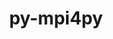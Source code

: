 ---
title: "py-mpi4py"
layout: cache
categories: [package, develop-2024-12-08]
meta: {"versions": ["3.1.6", "4.0.1"], "compilers": ["gcc@=11.1.0", "gcc@=11.4.0", "gcc@=13.2.0", "gcc@=9.4.0", "oneapi@=2024.2.1"], "oss": ["ubuntu20.04", "ubuntu22.04", "ubuntu24.04"], "platforms": ["linux"], "targets": ["aarch64", "neoverse_v1", "neoverse_v2", "ppc64le", "x86_64_v3"], "stacks": ["data-vis-sdk", "e4s", "e4s-neoverse-v2", "e4s-neoverse_v1", "e4s-oneapi", "e4s-power", "e4s-rocm-external", "ml-linux-aarch64-cpu", "ml-linux-aarch64-cuda", "ml-linux-x86_64-cpu", "ml-linux-x86_64-cuda", "root"], "num_specs": 27, "num_specs_by_stack": {"e4s-power": 3, "root": 27, "data-vis-sdk": 1, "e4s-neoverse_v1": 4, "e4s-neoverse-v2": 3, "e4s": 3, "e4s-rocm-external": 1, "e4s-oneapi": 4, "ml-linux-aarch64-cuda": 2, "ml-linux-aarch64-cpu": 2, "ml-linux-x86_64-cpu": 2, "ml-linux-x86_64-cuda": 2}}
spec_details: [{"hash": "iemxlana2mczkixlurw7ue46lirwo7z6", "compiler": "gcc@=9.4.0", "versions": ["4.0.1"], "os": "ubuntu20.04", "platform": "linux", "target": "ppc64le", "variants": ["build_system=python_pip"], "stacks": ["e4s-power", "root"], "size": "-", "tarball": "https://binaries.spack.io/develop-2024-12-08/build_cache/linux-ubuntu20.04-ppc64le/gcc-9.4.0/py-mpi4py-4.0.1/linux-ubuntu20.04-ppc64le-gcc-9.4.0-py-mpi4py-4.0.1-iemxlana2mczkixlurw7ue46lirwo7z6.spack"}, {"hash": "dc3e2l43sivy5mqfpfdyslixsk3fnfib", "compiler": "gcc@=9.4.0", "versions": ["4.0.1"], "os": "ubuntu20.04", "platform": "linux", "target": "ppc64le", "variants": ["build_system=python_pip"], "stacks": ["e4s-power", "root"], "size": "-", "tarball": "https://binaries.spack.io/develop-2024-12-08/build_cache/linux-ubuntu20.04-ppc64le/gcc-9.4.0/py-mpi4py-4.0.1/linux-ubuntu20.04-ppc64le-gcc-9.4.0-py-mpi4py-4.0.1-dc3e2l43sivy5mqfpfdyslixsk3fnfib.spack"}, {"hash": "xsatop5gixsakigr3v3z5noiltqt4dch", "compiler": "gcc@=9.4.0", "versions": ["4.0.1"], "os": "ubuntu20.04", "platform": "linux", "target": "ppc64le", "variants": ["build_system=python_pip"], "stacks": ["e4s-power", "root"], "size": "-", "tarball": "https://binaries.spack.io/develop-2024-12-08/build_cache/linux-ubuntu20.04-ppc64le/gcc-9.4.0/py-mpi4py-4.0.1/linux-ubuntu20.04-ppc64le-gcc-9.4.0-py-mpi4py-4.0.1-xsatop5gixsakigr3v3z5noiltqt4dch.spack"}, {"hash": "q5mxevsmedlzdqhfhidereiugdkfnr46", "compiler": "gcc@=11.1.0", "versions": ["3.1.6"], "os": "ubuntu20.04", "platform": "linux", "target": "x86_64_v3", "variants": ["build_system=python_pip"], "stacks": ["data-vis-sdk", "root"], "size": "-", "tarball": "https://binaries.spack.io/develop-2024-12-08/build_cache/linux-ubuntu20.04-x86_64_v3/gcc-11.1.0/py-mpi4py-3.1.6/linux-ubuntu20.04-x86_64_v3-gcc-11.1.0-py-mpi4py-3.1.6-q5mxevsmedlzdqhfhidereiugdkfnr46.spack"}, {"hash": "cbiqy6njjuxg2yyupjd7zdygcgqlg5li", "compiler": "gcc@=11.4.0", "versions": ["4.0.1"], "os": "ubuntu22.04", "platform": "linux", "target": "neoverse_v1", "variants": ["build_system=python_pip"], "stacks": ["e4s-neoverse_v1", "root"], "size": "-", "tarball": "https://binaries.spack.io/develop-2024-12-08/build_cache/linux-ubuntu22.04-neoverse_v1/gcc-11.4.0/py-mpi4py-4.0.1/linux-ubuntu22.04-neoverse_v1-gcc-11.4.0-py-mpi4py-4.0.1-cbiqy6njjuxg2yyupjd7zdygcgqlg5li.spack"}, {"hash": "pz6e2aw2azklr6owxmaf6padvw2iyrx5", "compiler": "gcc@=11.4.0", "versions": ["4.0.1"], "os": "ubuntu22.04", "platform": "linux", "target": "neoverse_v1", "variants": ["build_system=python_pip"], "stacks": ["e4s-neoverse_v1", "root"], "size": "-", "tarball": "https://binaries.spack.io/develop-2024-12-08/build_cache/linux-ubuntu22.04-neoverse_v1/gcc-11.4.0/py-mpi4py-4.0.1/linux-ubuntu22.04-neoverse_v1-gcc-11.4.0-py-mpi4py-4.0.1-pz6e2aw2azklr6owxmaf6padvw2iyrx5.spack"}, {"hash": "diqz3b6sjx7t7vjuzgcw2rk2xpdbngu7", "compiler": "gcc@=11.4.0", "versions": ["4.0.1"], "os": "ubuntu22.04", "platform": "linux", "target": "neoverse_v1", "variants": ["build_system=python_pip"], "stacks": ["e4s-neoverse_v1", "root"], "size": "-", "tarball": "https://binaries.spack.io/develop-2024-12-08/build_cache/linux-ubuntu22.04-neoverse_v1/gcc-11.4.0/py-mpi4py-4.0.1/linux-ubuntu22.04-neoverse_v1-gcc-11.4.0-py-mpi4py-4.0.1-diqz3b6sjx7t7vjuzgcw2rk2xpdbngu7.spack"}, {"hash": "c2rr7r4bypony47kkp4bfqxsu2gygoyn", "compiler": "gcc@=11.4.0", "versions": ["4.0.1"], "os": "ubuntu22.04", "platform": "linux", "target": "neoverse_v1", "variants": ["build_system=python_pip"], "stacks": ["e4s-neoverse_v1", "root"], "size": "-", "tarball": "https://binaries.spack.io/develop-2024-12-08/build_cache/linux-ubuntu22.04-neoverse_v1/gcc-11.4.0/py-mpi4py-4.0.1/linux-ubuntu22.04-neoverse_v1-gcc-11.4.0-py-mpi4py-4.0.1-c2rr7r4bypony47kkp4bfqxsu2gygoyn.spack"}, {"hash": "pmeju2rb5jltafwrwnxkfxojbpc6r4ix", "compiler": "gcc@=11.4.0", "versions": ["4.0.1"], "os": "ubuntu22.04", "platform": "linux", "target": "neoverse_v2", "variants": ["build_system=python_pip"], "stacks": ["root", "e4s-neoverse-v2"], "size": "-", "tarball": "https://binaries.spack.io/develop-2024-12-08/build_cache/linux-ubuntu22.04-neoverse_v2/gcc-11.4.0/py-mpi4py-4.0.1/linux-ubuntu22.04-neoverse_v2-gcc-11.4.0-py-mpi4py-4.0.1-pmeju2rb5jltafwrwnxkfxojbpc6r4ix.spack"}, {"hash": "4343ofh6vb6jrlshrsb43hi76xe55fxt", "compiler": "gcc@=11.4.0", "versions": ["4.0.1"], "os": "ubuntu22.04", "platform": "linux", "target": "neoverse_v2", "variants": ["build_system=python_pip"], "stacks": ["root", "e4s-neoverse-v2"], "size": "-", "tarball": "https://binaries.spack.io/develop-2024-12-08/build_cache/linux-ubuntu22.04-neoverse_v2/gcc-11.4.0/py-mpi4py-4.0.1/linux-ubuntu22.04-neoverse_v2-gcc-11.4.0-py-mpi4py-4.0.1-4343ofh6vb6jrlshrsb43hi76xe55fxt.spack"}, {"hash": "n34dhaafdtyq6ibnlk3wge3h6g3t4qba", "compiler": "gcc@=11.4.0", "versions": ["4.0.1"], "os": "ubuntu22.04", "platform": "linux", "target": "neoverse_v2", "variants": ["build_system=python_pip"], "stacks": ["root", "e4s-neoverse-v2"], "size": "-", "tarball": "https://binaries.spack.io/develop-2024-12-08/build_cache/linux-ubuntu22.04-neoverse_v2/gcc-11.4.0/py-mpi4py-4.0.1/linux-ubuntu22.04-neoverse_v2-gcc-11.4.0-py-mpi4py-4.0.1-n34dhaafdtyq6ibnlk3wge3h6g3t4qba.spack"}, {"hash": "c4j6pr6v6o4wzk6cadgam5m3k5wy46hh", "compiler": "gcc@=11.4.0", "versions": ["4.0.1"], "os": "ubuntu22.04", "platform": "linux", "target": "x86_64_v3", "variants": ["build_system=python_pip"], "stacks": ["root", "e4s"], "size": "-", "tarball": "https://binaries.spack.io/develop-2024-12-08/build_cache/linux-ubuntu22.04-x86_64_v3/gcc-11.4.0/py-mpi4py-4.0.1/linux-ubuntu22.04-x86_64_v3-gcc-11.4.0-py-mpi4py-4.0.1-c4j6pr6v6o4wzk6cadgam5m3k5wy46hh.spack"}, {"hash": "pbgjwlqlimwxcl5onr6nvcpae2f63d53", "compiler": "gcc@=11.4.0", "versions": ["4.0.1"], "os": "ubuntu22.04", "platform": "linux", "target": "x86_64_v3", "variants": ["build_system=python_pip"], "stacks": ["root", "e4s-rocm-external"], "size": "-", "tarball": "https://binaries.spack.io/develop-2024-12-08/build_cache/linux-ubuntu22.04-x86_64_v3/gcc-11.4.0/py-mpi4py-4.0.1/linux-ubuntu22.04-x86_64_v3-gcc-11.4.0-py-mpi4py-4.0.1-pbgjwlqlimwxcl5onr6nvcpae2f63d53.spack"}, {"hash": "jnvq5duoe3snlc4ifbpifnltjm6fscrf", "compiler": "gcc@=11.4.0", "versions": ["4.0.1"], "os": "ubuntu22.04", "platform": "linux", "target": "x86_64_v3", "variants": ["build_system=python_pip"], "stacks": ["root", "e4s"], "size": "-", "tarball": "https://binaries.spack.io/develop-2024-12-08/build_cache/linux-ubuntu22.04-x86_64_v3/gcc-11.4.0/py-mpi4py-4.0.1/linux-ubuntu22.04-x86_64_v3-gcc-11.4.0-py-mpi4py-4.0.1-jnvq5duoe3snlc4ifbpifnltjm6fscrf.spack"}, {"hash": "ebkmj3cnarps5bk4cpaufberugz6ynyq", "compiler": "gcc@=11.4.0", "versions": ["4.0.1"], "os": "ubuntu22.04", "platform": "linux", "target": "x86_64_v3", "variants": ["build_system=python_pip"], "stacks": ["root", "e4s"], "size": "-", "tarball": "https://binaries.spack.io/develop-2024-12-08/build_cache/linux-ubuntu22.04-x86_64_v3/gcc-11.4.0/py-mpi4py-4.0.1/linux-ubuntu22.04-x86_64_v3-gcc-11.4.0-py-mpi4py-4.0.1-ebkmj3cnarps5bk4cpaufberugz6ynyq.spack"}, {"hash": "bbqofy2egaz3q2hw3jmv45wj7mvssczj", "compiler": "oneapi@=2024.2.1", "versions": ["4.0.1"], "os": "ubuntu22.04", "platform": "linux", "target": "x86_64_v3", "variants": ["build_system=python_pip"], "stacks": ["e4s-oneapi", "root"], "size": "-", "tarball": "https://binaries.spack.io/develop-2024-12-08/build_cache/linux-ubuntu22.04-x86_64_v3/oneapi-2024.2.1/py-mpi4py-4.0.1/linux-ubuntu22.04-x86_64_v3-oneapi-2024.2.1-py-mpi4py-4.0.1-bbqofy2egaz3q2hw3jmv45wj7mvssczj.spack"}, {"hash": "xwlb35cqfdkcfx2nmn75w3mruvzljuxy", "compiler": "oneapi@=2024.2.1", "versions": ["4.0.1"], "os": "ubuntu22.04", "platform": "linux", "target": "x86_64_v3", "variants": ["build_system=python_pip"], "stacks": ["e4s-oneapi", "root"], "size": "-", "tarball": "https://binaries.spack.io/develop-2024-12-08/build_cache/linux-ubuntu22.04-x86_64_v3/oneapi-2024.2.1/py-mpi4py-4.0.1/linux-ubuntu22.04-x86_64_v3-oneapi-2024.2.1-py-mpi4py-4.0.1-xwlb35cqfdkcfx2nmn75w3mruvzljuxy.spack"}, {"hash": "wzdltxpcmvdu6gsf5hdngoevzh4oztyw", "compiler": "oneapi@=2024.2.1", "versions": ["4.0.1"], "os": "ubuntu22.04", "platform": "linux", "target": "x86_64_v3", "variants": ["build_system=python_pip"], "stacks": ["e4s-oneapi", "root"], "size": "-", "tarball": "https://binaries.spack.io/develop-2024-12-08/build_cache/linux-ubuntu22.04-x86_64_v3/oneapi-2024.2.1/py-mpi4py-4.0.1/linux-ubuntu22.04-x86_64_v3-oneapi-2024.2.1-py-mpi4py-4.0.1-wzdltxpcmvdu6gsf5hdngoevzh4oztyw.spack"}, {"hash": "i3vijkw22qxjmo4mfcopnifgqeud3dlw", "compiler": "oneapi@=2024.2.1", "versions": ["4.0.1"], "os": "ubuntu22.04", "platform": "linux", "target": "x86_64_v3", "variants": ["build_system=python_pip"], "stacks": ["e4s-oneapi", "root"], "size": "-", "tarball": "https://binaries.spack.io/develop-2024-12-08/build_cache/linux-ubuntu22.04-x86_64_v3/oneapi-2024.2.1/py-mpi4py-4.0.1/linux-ubuntu22.04-x86_64_v3-oneapi-2024.2.1-py-mpi4py-4.0.1-i3vijkw22qxjmo4mfcopnifgqeud3dlw.spack"}, {"hash": "jlexiohvhwpeg4npmnyijqs5fzbzfws5", "compiler": "gcc@=13.2.0", "versions": ["4.0.1"], "os": "ubuntu24.04", "platform": "linux", "target": "aarch64", "variants": ["build_system=python_pip"], "stacks": ["root", "ml-linux-aarch64-cuda"], "size": "-", "tarball": "https://binaries.spack.io/develop-2024-12-08/build_cache/linux-ubuntu24.04-aarch64/gcc-13.2.0/py-mpi4py-4.0.1/linux-ubuntu24.04-aarch64-gcc-13.2.0-py-mpi4py-4.0.1-jlexiohvhwpeg4npmnyijqs5fzbzfws5.spack"}, {"hash": "ojsyjbxwwbff5u7tbijtas3dwi7do5sa", "compiler": "gcc@=13.2.0", "versions": ["4.0.1"], "os": "ubuntu24.04", "platform": "linux", "target": "aarch64", "variants": ["build_system=python_pip"], "stacks": ["ml-linux-aarch64-cpu", "root"], "size": "-", "tarball": "https://binaries.spack.io/develop-2024-12-08/build_cache/linux-ubuntu24.04-aarch64/gcc-13.2.0/py-mpi4py-4.0.1/linux-ubuntu24.04-aarch64-gcc-13.2.0-py-mpi4py-4.0.1-ojsyjbxwwbff5u7tbijtas3dwi7do5sa.spack"}, {"hash": "62lksp26y6ayao4vsdbokgqj5bpdar63", "compiler": "gcc@=13.2.0", "versions": ["4.0.1"], "os": "ubuntu24.04", "platform": "linux", "target": "aarch64", "variants": ["build_system=python_pip"], "stacks": ["root", "ml-linux-aarch64-cuda"], "size": "-", "tarball": "https://binaries.spack.io/develop-2024-12-08/build_cache/linux-ubuntu24.04-aarch64/gcc-13.2.0/py-mpi4py-4.0.1/linux-ubuntu24.04-aarch64-gcc-13.2.0-py-mpi4py-4.0.1-62lksp26y6ayao4vsdbokgqj5bpdar63.spack"}, {"hash": "gdm5hifidkj2aulwskloclhm7rkpfbud", "compiler": "gcc@=13.2.0", "versions": ["4.0.1"], "os": "ubuntu24.04", "platform": "linux", "target": "aarch64", "variants": ["build_system=python_pip"], "stacks": ["ml-linux-aarch64-cpu", "root"], "size": "-", "tarball": "https://binaries.spack.io/develop-2024-12-08/build_cache/linux-ubuntu24.04-aarch64/gcc-13.2.0/py-mpi4py-4.0.1/linux-ubuntu24.04-aarch64-gcc-13.2.0-py-mpi4py-4.0.1-gdm5hifidkj2aulwskloclhm7rkpfbud.spack"}, {"hash": "4xft2kfhdvvp3zqwz4qevlursvy3eqhe", "compiler": "gcc@=13.2.0", "versions": ["4.0.1"], "os": "ubuntu24.04", "platform": "linux", "target": "x86_64_v3", "variants": ["build_system=python_pip"], "stacks": ["ml-linux-x86_64-cpu", "root"], "size": "-", "tarball": "https://binaries.spack.io/develop-2024-12-08/build_cache/linux-ubuntu24.04-x86_64_v3/gcc-13.2.0/py-mpi4py-4.0.1/linux-ubuntu24.04-x86_64_v3-gcc-13.2.0-py-mpi4py-4.0.1-4xft2kfhdvvp3zqwz4qevlursvy3eqhe.spack"}, {"hash": "6idrgxhbmdbykgw2pwikshtcpqvtpjxk", "compiler": "gcc@=13.2.0", "versions": ["4.0.1"], "os": "ubuntu24.04", "platform": "linux", "target": "x86_64_v3", "variants": ["build_system=python_pip"], "stacks": ["ml-linux-x86_64-cuda", "root"], "size": "-", "tarball": "https://binaries.spack.io/develop-2024-12-08/build_cache/linux-ubuntu24.04-x86_64_v3/gcc-13.2.0/py-mpi4py-4.0.1/linux-ubuntu24.04-x86_64_v3-gcc-13.2.0-py-mpi4py-4.0.1-6idrgxhbmdbykgw2pwikshtcpqvtpjxk.spack"}, {"hash": "dzy3fw44x62wu47xflppzaj2f5dwlnoo", "compiler": "gcc@=13.2.0", "versions": ["4.0.1"], "os": "ubuntu24.04", "platform": "linux", "target": "x86_64_v3", "variants": ["build_system=python_pip"], "stacks": ["ml-linux-x86_64-cuda", "root"], "size": "-", "tarball": "https://binaries.spack.io/develop-2024-12-08/build_cache/linux-ubuntu24.04-x86_64_v3/gcc-13.2.0/py-mpi4py-4.0.1/linux-ubuntu24.04-x86_64_v3-gcc-13.2.0-py-mpi4py-4.0.1-dzy3fw44x62wu47xflppzaj2f5dwlnoo.spack"}, {"hash": "mfamijnj3vqdhsjri6fsjirrkouwlc53", "compiler": "gcc@=13.2.0", "versions": ["4.0.1"], "os": "ubuntu24.04", "platform": "linux", "target": "x86_64_v3", "variants": ["build_system=python_pip"], "stacks": ["ml-linux-x86_64-cpu", "root"], "size": "-", "tarball": "https://binaries.spack.io/develop-2024-12-08/build_cache/linux-ubuntu24.04-x86_64_v3/gcc-13.2.0/py-mpi4py-4.0.1/linux-ubuntu24.04-x86_64_v3-gcc-13.2.0-py-mpi4py-4.0.1-mfamijnj3vqdhsjri6fsjirrkouwlc53.spack"}]
---